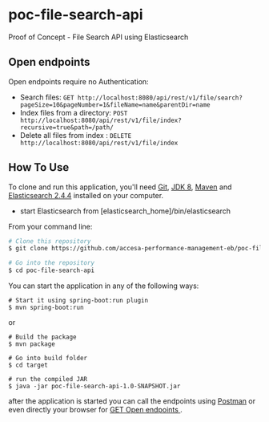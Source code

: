 # poc-file-search-api
Proof of Concept - File Search API using Elasticsearch

## Open endpoints

Open endpoints require no Authentication:

* Search files: `GET http://localhost:8080/api/rest/v1/file/search?pageSize=10&pageNumber=1&fileName=name&parentDir=name`
* Index files from a directory: `POST http://localhost:8080/api/rest/v1/file/index?recursive=true&path=/path/`
* Delete all files from index : `DELETE http://localhost:8080/api/rest/v1/file/index`

## How To Use

To clone and run this application, you'll need [Git](https://git-scm.com), 
[JDK 8](http://www.oracle.com/technetwork/java/javase/downloads/jdk8-downloads-2133151.html),
 [Maven](https://maven.apache.org/download.cgi) and 
 [Elasticsearch 2.4.4](https://www.elastic.co/downloads/past-releases/elasticsearch-2-4-4) installed on your computer. 

- start Elasticsearch from [elasticsearch_home]/bin/elasticsearch

From your command line:

```bash
# Clone this repository
$ git clone https://github.com/accesa-performance-management-eb/poc-file-search-api.git

# Go into the repository
$ cd poc-file-search-api
```

You can start the application in any of the following ways:


```
# Start it using spring-boot:run plugin
$ mvn spring-boot:run
```

or

```
# Build the package
$ mvn package

# Go into build folder
$ cd target

# run the compiled JAR
$ java -jar poc-file-search-api-1.0-SNAPSHOT.jar
```
after the application is started you can call the endpoints using [Postman](https://www.getpostman.com) or even
directly your browser for [GET Open endpoints ](#open-endpoints).  
